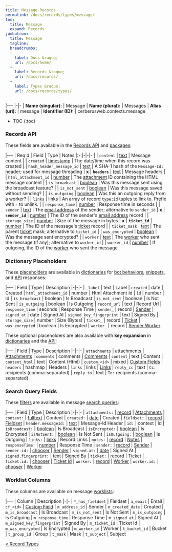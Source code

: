 ```yaml
---
title: Message Records
permalink: /docs/records/types/message/
toc:
  title: Message
  expand: Records
jumbotron:
  title: Message
  tagline: 
  breadcrumbs:
  -
    label: Docs &raquo;
    url: /docs/home/
  -
    label: Records &raquo;
    url: /docs/records/
  -
    label: Types &raquo;
    url: /docs/records/types/
---
```


|---
|-|-
| **Name (singular):** | Message
| **Name (plural):** | Messages
| **Alias (uri):** | message
| **Identifier (ID):** | cerberusweb.contexts.message

* TOC
{:toc}

### Records API

These fields are available in the [Records API](/docs/api/endpoints/records/) and [packages](/docs/packages/):

|---
| Req'd | Field | Type | Notes
|:-:|-|-|-
|   | `content` | [text](/docs/records/fields/types/text/) | Message content 
|   | `created` | [timestamp](/docs/records/fields/types/timestamp/) | The date/time when this record was created 
|   | `hash_header_message_id` | [text](/docs/records/fields/types/text/) | A SHA-1 hash of the `Message-Id:` header; used for message threading 
| **x** | **`headers`** | [text](/docs/records/fields/types/text/) | Message headers 
|   | `html_attachment_id` | [number](/docs/records/fields/types/number/) | The [attachment](/docs/records/types/attachment/) ID containing the HTML message content 
|   | `is_broadcast` | [boolean](/docs/records/fields/types/boolean/) | Was this message sent using the broadcast feature? 
|   | `is_not_sent` | [boolean](/docs/records/fields/types/boolean/) | Was this message saved without sending? 
|   | `is_outgoing` | [boolean](/docs/records/fields/types/boolean/) | Was this an outgoing reply from a worker? 
|   | `links` | [links](/docs/records/fields/types/links/) | An array of record `type:id` tuples to link to. Prefix with `-` to unlink. 
|   | `response_time` | [number](/docs/records/fields/types/number/) | Response time in seconds 
|   | `sender` | [text](/docs/records/fields/types/text/) | The [email address](/docs/records/types/address/) of the sender; alternative to `sender_id` 
| **x** | **`sender_id`** | [number](/docs/records/fields/types/number/) | The ID of the sender's [email address](/docs/records/types/address/) record 
|   | `storage_size` | [number](/docs/records/fields/types/number/) | Size of the message in bytes 
| **x** | **`ticket_id`** | [number](/docs/records/fields/types/number/) | The ID of the message's [ticket](/docs/records/types/ticket/) record 
|   | `ticket_mask` | [text](/docs/records/fields/types/text/) | The parent [ticket](/docs/records/types/ticket/) mask; alternative to `ticket_id` 
|   | `was_encrypted` | [boolean](/docs/records/fields/types/boolean/) | Was the message sent encrypted? 
|   | `worker` | [text](/docs/records/fields/types/text/) | The [worker](/docs/records/types/worker/) who sent the message (if any); alternative to `worker_id` 
|   | `worker_id` | [number](/docs/records/fields/types/number/) | If outgoing, the ID of the [worker](/docs/records/types/worker/) who sent the message 

### Dictionary Placeholders

These [placeholders](/docs/bots/scripting/placeholders/) are available in [dictionaries](/docs/bots/behaviors/dictionaries/) for [bot behaviors](/docs/bots/behaviors/), [snippets](/docs/snippets/), and [API](/docs/api/) responses:

|---
| Field | Type | Description
|-|-|-
| `_label` | text | Label
| `created` | date | Created
| `html_attachment_id` | number | Html Attachment Id
| `id` | number | Id
| `is_broadcast` | boolean | Is Broadcast
| `is_not_sent` | boolean | Is Not Sent
| `is_outgoing` | boolean | Is Outgoing
| `record_url` | text | Record Url
| `response_time` | seconds | Response Time
| `sender_` | record | [Sender](/docs/records/types/address/)
| `signed_at` | date | Signed At
| `signed_key_fingerprint` | text | Signed By
| `storage_size` | number | Size (Bytes)
| `ticket_` | record | [Ticket](/docs/records/types/ticket/)
| `was_encrypted` | boolean | Is Encrypted
| `worker_` | record | [Sender Worker](/docs/records/types/worker/)

These optional placeholders are also available with **key expansion** in [dictionaries](/docs/bots/behaviors/dictionaries/key-expansion/) and the [API](/docs/api/responses/#expanding-keys-in-api-requests):

|---
| Field | Type | Description
|-|-|-
| `attachments` | attachments | [Attachments](/docs/bots/behaviors/dictionaries/key-expansion/#attachments)
| `comments` | comments | [Comments](/docs/bots/behaviors/dictionaries/key-expansion/#comments)
| `content` | text | Content
| `content_html` | text | Content (Html)
| `custom_<id>` | mixed | [Custom Fields](/docs/bots/behaviors/dictionaries/key-expansion/#custom-fields)
| `headers` | hashmap | Headers
| `links` | links | [Links](/docs/bots/behaviors/dictionaries/key-expansion/#links)
| `reply_cc` | text | `Cc:` recipients (comma-separated)
| `reply_to` | text | `To:` recipients (comma-separated)
	
### Search Query Fields

These [filters](/docs/search/filters/) are available in message [search queries](/docs/search/):

|---
| Field | Type | Description
|-|-|-
| `attachments:` | [record](/docs/search/deep-search/) | [Attachments](/docs/records/types/attachment/)
| `content:` | [fulltext](/docs/search/filters/fulltext/) | Content
| `created:` | [date](/docs/search/filters/dates/) | Created
| `fieldset:` | [record](/docs/search/deep-search/) | [Fieldset](/docs/records/types/custom_fieldset/)
| `header.messageId:` | [text](/docs/search/filters/text/) | Message-Id Header
| `id:` | context | Id
| `isBroadcast:` | [boolean](/docs/search/filters/booleans/) | Is Broadcast
| `isEncrypted:` | [boolean](/docs/search/filters/booleans/) | Is Encrypted
| `isNotSent:` | [boolean](/docs/search/filters/booleans/) | Is Not Sent
| `isOutgoing:` | [boolean](/docs/search/filters/booleans/) | Is Outgoing
| `links:` | [links](/docs/search/filters/links/) | Record Links
| `notes:` | [record](/docs/search/deep-search/) | [Notes](/docs/records/types/comment/)
| `responseTime:` | [number](/docs/search/filters/numbers/) | Response Time
| `sender:` | [record](/docs/search/deep-search/) | [Sender](/docs/records/types/address/)
| `sender.id:` | [chooser](/docs/search/filters/choosers/) | [Sender](/docs/records/types/address/)
| `signed.at:` | [date](/docs/search/filters/dates/) | Signed At
| `signed.fingerprint:` | [text](/docs/search/filters/text/) | Signed By
| `ticket:` | [record](/docs/search/deep-search/) | [Ticket](/docs/records/types/ticket/)
| `ticket.id:` | [chooser](/docs/search/filters/choosers/) | [Ticket Id](/docs/records/types/ticket/)
| `worker:` | [record](/docs/search/deep-search/) | [Worker](/docs/records/types/worker/)
| `worker.id:` | [chooser](/docs/search/filters/choosers/) | [Worker](/docs/records/types/worker/)
	
### Worklist Columns

These columns are available on message [worklists](/docs/worklists/):

|---
| Column | Description
|-|-
| `*_has_fieldset` | Fieldset
| `a_email` | Email
| `cf_<id>` | [Custom Field](/docs/records/types/custom_field/)
| `m_address_id` | Sender
| `m_created_date` | Created
| `m_is_broadcast` | Is Broadcast
| `m_is_not_sent` | Is Not Sent
| `m_is_outgoing` | Is Outgoing
| `m_response_time` | Response Time
| `m_signed_at` | Signed At
| `m_signed_key_fingerprint` | Signed By
| `m_ticket_id` | Ticket Id
| `m_was_encrypted` | Is Encrypted
| `m_worker_id` | Worker
| `t_bucket_id` | Bucket
| `t_group_id` | Group
| `t_mask` | Mask
| `t_subject` | Subject

<div class="section-nav">
	<div class="left">
		<a href="/docs/records/types/" class="prev">&lt; Record Types</a>
	</div>
	<div class="right align-right">
	</div>
</div>
<div class="clear"></div>